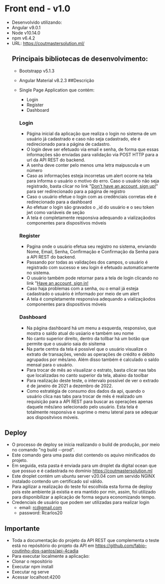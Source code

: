 # Front end - v1.0
- Desenvolvido utilizando:
-  Angular v9.0.1
- Node v10.14.0
- npm v6.4.2
- URL: https://coutmastersolution.ml/
  ## Principais bibliotecas de desenvolvimento:
   - Bootstrapp v5.1.3
   - Angular Material v8.2.3
   ##Descrição
    - Single Page Application que contém:
		- Login
		- Register
		- Dashboard
 		### Login
		- Página inicial da aplicação que realiza o login no sistema de um usuário já cadastrado e caso não seja cadastrado, ele é redirecionado para a página de cadastro.
		- O login deve ser efetuado via email e senha, de forma que essas informações são enviadas para validação via POST HTTP para a url da API REST do backend.
		- A senha deve conter pelo menos uma letra maipuscula e um número
		- Caso as informações esteja incorretas um alert ocorre na tela para informa o usuário o motivo do erro.
		Caso o usuário não seja registrado, basta clicar no link "[Don't have an account, sign up!](https://coutmastersolution.ml/register "Don't have an account, sign up!")" para ser redirecionado para a página de registro
		- Caso o usuário efetue o login com as credênciais corretas ele é redirecionado para a dashboard
		- Ao efetuar o login são gravados o _id do usuário e o seu token jwt como variáveis de seção
		- A tela é completamente responsiva adequando a vializaçãodos componentes para dispositivos móveis
		
 		### Register
		- Pagina onde o usuário efetua seu registro no sistema, enviando Nome, Email, Senha, Confirmação e Confirmação da Senha para a API REST do backend.
		- Passando por todas as validações dos campos, o usuário é registrado com sucesso e seu login é efetuado automaticamente no sistema.
		- O usuário também pode retornar para a tela de login clicando no link "[Have an account, sign in!](https://coutmastersolution.ml/login "Have an account, sign in!")
		- Caso haja problemas com a senha, ou o email já esteja cadastrado o usuário é informado por meio de um alert
		- A tela é completamente responsiva adequando a vializaçãodos componentes para dispositivos móveis
		
		 ### Dashboard
		- Na página dashboard há um menu a esquerda, responsivo, que mostra o saldo atual do usúario e também seu nome
		- No canto superior direito, dentro da tollbar há um botão que permite que o usuário saia do sisitema
		- Na parte centra da tela é possível que o usuário visualize o extrato de transações, vendo as operações de crédito e débito agrupados por mês/ano. Além disso também é calculado o saldo mensal para o usuário.
		- Para trocar de mês ao visualizar o estrato, basta clicar nas tabs que localizadas no canto superior da tela, abaixo da toolbar
		- Para realização deste teste, o intervalo possível de ver o extrado é de janeiro de 2021 a dezembro de 2022.
		- Como estratégia de consumo dos dados da api, quando o usuário clica nas tabs para trocar de mês é realizado um requisição para a API REST para buscar as operações apenas daquele mês/ano selecionado pelo usuário.
		 Esta tela é totalmente responsiva e suprime o menu lateral para se adequar aos dispositvivos móveis.
		
## Deploy
 - O processo de deploy se inicia realizando o build de produção, por meio no comando "ng build --prod".
 - Este comando gera uma pasta dist contendo os aquivo minificados do projeto.
 - Em seguida, esta pasta é enviada para um droplet da digital ocean que que possuo e é cadastrada no domínio https://coutmastersolution.ml
 - Este droplet contém um ubuntu server v20.04 com um servido NGINX instalado contendo um certificado ssl válido.
 - Para agilizar a realização do teste foi escolhida esta forma de deploy pois este ambiente já existia e era mantido por min, assim, foi utilizado para disponibilizar a aplicação de forma segura economizando tempo.
 - Credenciais de usuário que podem ser utilizadas para realizar login
   - email: rc@gmail.com
   - password: Rcarlos20

## Importante
 - Toda a documentação do projeto da API REST que complementa o teste está no repósitório do projeto da API em https://github.com/fabio-coutinho-dos-santos/api-4cadia
 - Para executar localmente a aplicação:
  - Clonar o repositório
  - Executar npm install
  - Executar ng serve
  - Acessar localhost:4200

 

